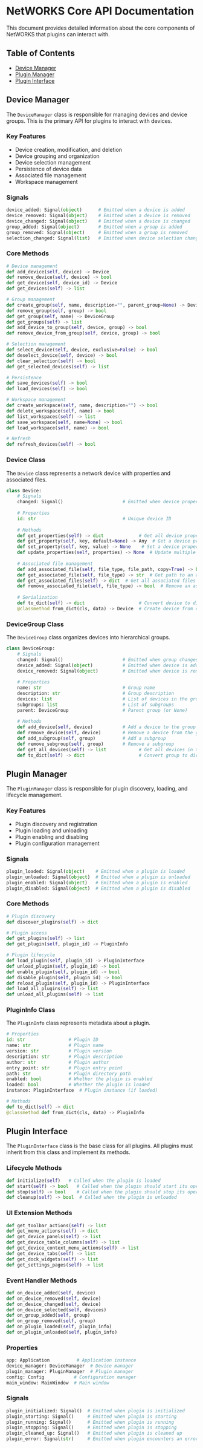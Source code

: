 # NetWORKS Core API Documentation

This document provides detailed information about the core components of NetWORKS that plugins can interact with.

## Table of Contents

- [Device Manager](#device-manager)
- [Plugin Manager](#plugin-manager)
- [Plugin Interface](#plugin-interface)

## Device Manager

The `DeviceManager` class is responsible for managing devices and device groups. This is the primary API for plugins to interact with devices.

### Key Features

- Device creation, modification, and deletion
- Device grouping and organization
- Device selection management
- Persistence of device data
- Associated file management
- Workspace management

### Signals

```python
device_added: Signal(object)      # Emitted when a device is added
device_removed: Signal(object)    # Emitted when a device is removed
device_changed: Signal(object)    # Emitted when a device is changed
group_added: Signal(object)       # Emitted when a group is added
group_removed: Signal(object)     # Emitted when a group is removed
selection_changed: Signal(list)   # Emitted when device selection changes
```

### Core Methods

```python
# Device management
def add_device(self, device) -> Device
def remove_device(self, device) -> bool
def get_device(self, device_id) -> Device
def get_devices(self) -> list

# Group management
def create_group(self, name, description="", parent_group=None) -> DeviceGroup
def remove_group(self, group) -> bool
def get_group(self, name) -> DeviceGroup
def get_groups(self) -> list
def add_device_to_group(self, device, group) -> bool
def remove_device_from_group(self, device, group) -> bool

# Selection management
def select_device(self, device, exclusive=False) -> bool
def deselect_device(self, device) -> bool
def clear_selection(self) -> bool
def get_selected_devices(self) -> list

# Persistence
def save_devices(self) -> bool
def load_devices(self) -> bool

# Workspace management
def create_workspace(self, name, description="") -> bool
def delete_workspace(self, name) -> bool
def list_workspaces(self) -> list
def save_workspace(self, name=None) -> bool
def load_workspace(self, name) -> bool

# Refresh
def refresh_devices(self) -> bool
```

### Device Class

The `Device` class represents a network device with properties and associated files.

```python
class Device:
    # Signals
    changed: Signal()                      # Emitted when device properties change
    
    # Properties
    id: str                                # Unique device ID
    
    # Methods
    def get_properties(self) -> dict             # Get all device properties
    def get_property(self, key, default=None) -> Any  # Get a device property
    def set_property(self, key, value) -> None    # Set a device property
    def update_properties(self, properties) -> None  # Update multiple device properties
    
    # Associated file management
    def add_associated_file(self, file_type, file_path, copy=True) -> bool  # Add an associated file
    def get_associated_file(self, file_type) -> str  # Get path to an associated file
    def get_associated_files(self) -> dict  # Get all associated files
    def remove_associated_file(self, file_type) -> bool  # Remove an associated file
    
    # Serialization
    def to_dict(self) -> dict                    # Convert device to dictionary
    @classmethod from_dict(cls, data) -> Device  # Create device from dictionary
```

### DeviceGroup Class

The `DeviceGroup` class organizes devices into hierarchical groups.

```python
class DeviceGroup:
    # Signals
    changed: Signal()                      # Emitted when group changes
    device_added: Signal(object)           # Emitted when device is added to group
    device_removed: Signal(object)         # Emitted when device is removed from group
    
    # Properties
    name: str                              # Group name
    description: str                       # Group description
    devices: list                          # List of devices in the group
    subgroups: list                        # List of subgroups
    parent: DeviceGroup                    # Parent group (or None)
    
    # Methods
    def add_device(self, device)           # Add a device to the group
    def remove_device(self, device)        # Remove a device from the group
    def add_subgroup(self, group)          # Add a subgroup
    def remove_subgroup(self, group)       # Remove a subgroup
    def get_all_devices(self) -> list            # Get all devices in this group and subgroups
    def to_dict(self) -> dict                    # Convert group to dictionary
```

## Plugin Manager

The `PluginManager` class is responsible for plugin discovery, loading, and lifecycle management.

### Key Features

- Plugin discovery and registration
- Plugin loading and unloading
- Plugin enabling and disabling
- Plugin configuration management

### Signals

```python
plugin_loaded: Signal(object)    # Emitted when a plugin is loaded
plugin_unloaded: Signal(object)  # Emitted when a plugin is unloaded
plugin_enabled: Signal(object)   # Emitted when a plugin is enabled
plugin_disabled: Signal(object)  # Emitted when a plugin is disabled
```

### Core Methods

```python
# Plugin discovery
def discover_plugins(self) -> dict

# Plugin access
def get_plugins(self) -> list
def get_plugin(self, plugin_id) -> PluginInfo

# Plugin lifecycle
def load_plugin(self, plugin_id) -> PluginInterface
def unload_plugin(self, plugin_id) -> bool
def enable_plugin(self, plugin_id) -> bool
def disable_plugin(self, plugin_id) -> bool
def reload_plugin(self, plugin_id) -> PluginInterface
def load_all_plugins(self) -> list
def unload_all_plugins(self) -> list
```

### PluginInfo Class

The `PluginInfo` class represents metadata about a plugin.

```python
# Properties
id: str                # Plugin ID
name: str              # Plugin name
version: str           # Plugin version
description: str       # Plugin description
author: str            # Plugin author
entry_point: str       # Plugin entry point
path: str              # Plugin directory path
enabled: bool          # Whether the plugin is enabled
loaded: bool           # Whether the plugin is loaded
instance: PluginInterface  # Plugin instance (if loaded)

# Methods
def to_dict(self) -> dict
@classmethod def from_dict(cls, data) -> PluginInfo
```

## Plugin Interface

The `PluginInterface` class is the base class for all plugins. All plugins must inherit from this class and implement its methods.

### Lifecycle Methods

```python
def initialize(self)   # Called when the plugin is loaded
def start(self) -> bool   # Called when the plugin should start its operation
def stop(self) -> bool    # Called when the plugin should stop its operation
def cleanup(self) -> bool  # Called when the plugin is unloaded
```

### UI Extension Methods

```python
def get_toolbar_actions(self) -> list
def get_menu_actions(self) -> dict
def get_device_panels(self) -> list
def get_device_table_columns(self) -> list
def get_device_context_menu_actions(self) -> list
def get_device_tabs(self) -> list
def get_dock_widgets(self) -> list
def get_settings_pages(self) -> list
```

### Event Handler Methods

```python
def on_device_added(self, device)
def on_device_removed(self, device)
def on_device_changed(self, device)
def on_device_selected(self, devices)
def on_group_added(self, group)
def on_group_removed(self, group)
def on_plugin_loaded(self, plugin_info)
def on_plugin_unloaded(self, plugin_info)
```

### Properties

```python
app: Application          # Application instance
device_manager: DeviceManager  # Device manager
plugin_manager: PluginManager  # Plugin manager
config: Config           # Configuration manager
main_window: MainWindow  # Main window
```

### Signals

```python
plugin_initialized: Signal()  # Emitted when plugin is initialized
plugin_starting: Signal()     # Emitted when plugin is starting
plugin_running: Signal()      # Emitted when plugin is running
plugin_stopping: Signal()     # Emitted when plugin is stopping
plugin_cleaned_up: Signal()   # Emitted when plugin is cleaned up
plugin_error: Signal(str)     # Emitted when plugin encounters an error
``` 
